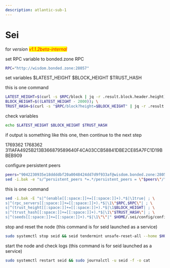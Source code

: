 ```yaml
---
description: atlantic-sub-1
---
```


# Sei

for _version <mark style="color:red;">v1.1.2beta-internal</mark>_

set RPC variable to bonded.zone RPC

```bash
RPC="http://wisdom.bonded.zone:28057"
```

set variables $LATEST\_HEIGHT $BLOCK\_HEIGHT $TRUST\_HASH

this is one command

```bash
LATEST_HEIGHT=$(curl -s $RPC/block | jq -r .result.block.header.height); \
BLOCK_HEIGHT=$((LATEST_HEIGHT - 2000)); \
TRUST_HASH=$(curl -s "$RPC/block?height=$BLOCK_HEIGHT" | jq -r .result.block_id.hash)
```

check variables

```bash
echo $LATEST_HEIGHT $BLOCK_HEIGHT $TRUST_HASH
```

if output is something like this one, then continue to the next step

1769362 1768362 311AFA4925B213B366879589640F4CA03CCB58841DBE2CE85A7FC1D19BBEB909

configure persistent peers

```bash
peers="9042230935e18ddddbf20a0048424dd7d9f933af@wisdom.bonded.zone:28056"
sed -i.bak -e "s/^persistent_peers *=.*/persistent_peers = \"$peers\"/" $HOME/.sei/config/config.toml
```

this is one command

```bash
sed -i.bak -E "s|^(enable[[:space:]]+=[[:space:]]+).*$|\1true| ; \
s|^(rpc_servers[[:space:]]+=[[:space:]]+).*$|\1\"$RPC,$RPC\"| ; \
s|^(trust_height[[:space:]]+=[[:space:]]+).*$|\1$BLOCK_HEIGHT| ; \
s|^(trust_hash[[:space:]]+=[[:space:]]+).*$|\1\"$TRUST_HASH\"| ; \
s|^(seeds[[:space:]]+=[[:space:]]+).*$|\1\"\"|" $HOME/.sei/config/config.toml
```

stop and reset the node (this command is for seid launched as a service)

```bash
sudo systemctl stop seid && seid tendermint unsafe-reset-all --home $HOME/.sei --keep-addr-book
```

start the node and check logs (this command is for seid launched as a service)

```bash
sudo systemctl restart seid && sudo journalctl -u seid -f -o cat
```
